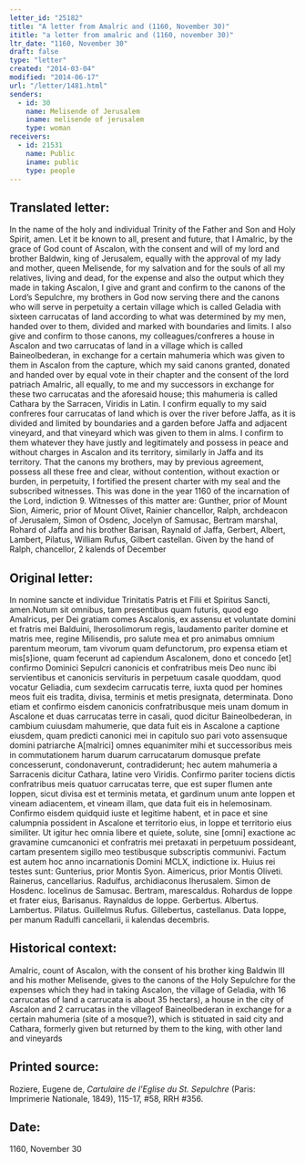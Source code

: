 ```yaml
---
letter_id: "25182"
title: "A letter from Amalric and (1160, November 30)"
ititle: "a letter from amalric and (1160, november 30)"
ltr_date: "1160, November 30"
draft: false
type: "letter"
created: "2014-03-04"
modified: "2014-06-17"
url: "/letter/1481.html"
senders:
  - id: 30
    name: Melisende of Jerusalem
    iname: melisende of jerusalem
    type: woman
receivers:
  - id: 21531
    name: Public
    iname: public
    type: people
---
```

<h2> Translated letter:</h2>In the name of the holy and individual Trinity of the Father and Son and Holy Spirit, amen.  Let it be known to all, present and future, that I Amalric, by the grace of God count of Ascalon, with the consent and will of my lord and brother Baldwin, king of Jerusalem, equally with the approval of my lady and mother, queen Melisende, for my salvation and for the souls of all my relatives, living and dead, for the expense and also the output which they made in taking Ascalon, I give and grant and confirm to the canons of the Lord’s Sepulchre, my brothers in God now serving there and the canons who will serve in perpetuity a certain village which is called Geladia  with sixteen carrucatas of land according to what was determined by my men, handed over to them, divided and marked with boundaries and limits.  I also give and confirm to those canons, my colleagues/confreres a house in Ascalon and two carrucatas of land in a village which is called Baineolbederan, in exchange for a certain mahumeria which was given to them in Ascalon from the capture, which my said canons granted, donated and handed over by equal vote in their chapter and the consent of the lord patriach Amalric, all equally, to me and my successors in exchange for these two carrucatas and the aforesaid house; this mahumeria is called Cathara by the Sarracen, Viridis in Latin.  I confirm equally to my said confreres four carrucatas of land which is over the river before Jaffa, as it is divided and limited by boundaries and a garden before Jaffa and adjacent vineyard, and that vineyard which was given to them in alms.  I confirm to them whatever they have justly and legitimately and possess in peace and without charges in Ascalon and its territory, similarly in Jaffa and its territory.   That the canons my brothers, may by previous agreement, possess all these free and clear, without contention, without exaction or burden, in perpetuity, I fortified the present charter with my seal and the subscribed witnesses.  This was done in the year 1160 of the incarnation of the Lord, indiction 9.  Witnesses of this matter are:  Gunther, prior of Mount Sion,  Aimeric, prior of Mount Olivet, Rainier chancellor, Ralph, archdeacon of Jerusalem, Simon of Osdenc, Jocelyn of Samusac, Bertram marshal, Rohard of Jaffa and his brother Barisan, Raynald of Jaffa, Gerbert, Albert, Lambert, Pilatus, William Rufus, Gilbert castellan.  Given by the hand of Ralph, chancellor, 2 kalends of December
<h2 class="mt-4"> Original letter:</h2>In nomine sancte et individue Trinitatis Patris et Filii et Spiritus Sancti, amen.Notum sit omnibus, tam presentibus quam futuris, quod ego Amalricus, per Dei gratiam comes Ascalonis, ex assensu et voluntate domini et fratris mei Balduini, Iherosolimorum regis, laudamento pariter domine et matris mee, regine Milisendis, pro salute mea et pro animabus omnium parentum meorum, tam vivorum quam defunctorum, pro expensa etiam et mis[s]ione, quam fecerunt ad capiendum Ascalonem, dono et concedo [et] confirmo Dominici Sepulcri canonicis et confratribus meis Deo nunc ibi servientibus et canonicis servituris in perpetuum casale quoddam, quod vocatur Geliadia, cum sexdecim carrucatis terre, iuxta quod per homines meos fuit eis tradita, divisa, terminis et metis presignata, determinata. Dono etiam et confirmo eisdem canonicis confratribusque meis unam domum in Ascalone et duas carrucatas terre in casali, quod dicitur Baineolbederan, in cambium cuiusdam mahumerie, que data fuit eis in Ascalone a captione eiusdem, quam predicti canonici mei in capitulo suo pari voto assensuque domini patriarche A[malrici] omnes equanimiter mihi et successoribus meis in commutationem harum duarum carrucatarum domusque prefate concesserunt, condonaverunt, contradiderunt; hec autem mahumeria a Sarracenis dicitur Cathara, latine vero Viridis. Confirmo pariter tociens dictis confratribus meis quatuor carrucatas terre, que est super flumen ante Ioppen, sicut divisa est et terminis metata, et gardinum unum ante Ioppen et vineam adiacentem, et vineam illam, que data fuit eis in helemosinam. Confirmo eisdem quidquid iuste et legitime habent, et in pace et sine calumpnia possident in Ascalone et territorio eius, in Ioppe et territorio eius similiter. Ut igitur hec omnia libere et quiete, solute, sine [omni] exactione ac gravamine cumcanonici et confratris mei pretaxati in perpetuum possideant, cartam presentem sigillo meo testibusque subscriptis communivi. Factum est autem hoc anno incarnationis Domini MCLX, indictione ix. Huius rei testes sunt: Gunterius, prior Montis Syon. Aimericus, prior Montis Oliveti. Rainerus, cancellarius. Radulfus,  archidiaconus Iherusalem. Simon de Hosdenc. Iocelinus de Samusac. Bertram, marescaldus. Rohardus de Ioppe et frater eius, Barisanus. Raynaldus de Ioppe. Gerbertus. Albertus. Lambertus. Pilatus. Guillelmus Rufus. Gillebertus, castellanus. Data Ioppe, per manum Radulfi cancellarii, ii kalendas decembris.


<h2 class="mt-4"> Historical context:</h2>Amalric, count of Ascalon, with the consent of his brother king Baldwin III and his mother Melisende, gives to the canons of the Holy Sepulchre for the expenses which they had in taking Ascalon, the village of Geladia, with 16 carrucatas of land a carrucata is about 35 hectars), a house in the city of Ascalon and 2 carrucatas in the villageof Baineolbederan in exchange for a certain mahumeria (site of a mosque?), which is stituated in said city and Cathara, formerly given but returned by them to the king, with other land and vineyards
<h2 class="mt-4"> Printed source:</h2><p>Roziere, Eugene de, <em>Cartulaire de l’Eglise du St. Sepulchre</em> (Paris: Imprimerie Nationale, 1849), 115-17, #58, RRH #356.</p><h2 class="mt-4"> Date:</h2>1160, November 30